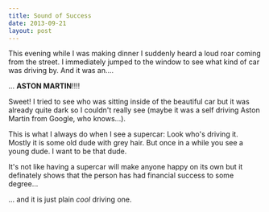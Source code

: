 ```yaml
---
title: Sound of Success
date: 2013-09-21
layout: post
---
```

This evening while I was making dinner I suddenly heard a loud roar coming from the street. I immediately jumped to the window to see what kind of car was driving by. And it was an....

... **ASTON MARTIN**!!!!

Sweet! I tried to see who was sitting inside of the beautiful car but it was already quite dark so I couldn't really see (maybe it was a self driving Aston Martin from Google, who knows...). 

This is what I always do when I see a supercar: Look who's driving it. Mostly it is some old dude with grey hair. But once in a while you see a young dude. I want to be that dude. 

It's not like having a supercar will make anyone happy on its own but it definately shows that the person has had financial success to some degree...

... and it is just plain *cool* driving one.